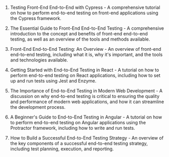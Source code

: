 

1. Testing Front-End End-to-End with Cypress - A comprehensive tutorial on how to perform end-to-end testing on front-end applications using the Cypress framework.

2. The Essential Guide to Front-End End-to-End Testing - A comprehensive introduction to the concept and benefits of front-end end-to-end testing, as well as an overview of the tools and methods available.

3. Front-End End-to-End Testing: An Overview - An overview of front-end end-to-end testing, including what it is, why it's important, and the tools and technologies available.

4. Getting Started with End-to-End Testing in React - A tutorial on how to perform end-to-end testing on React applications, including how to set up and run tests using Jest and Enzyme.

5. The Importance of End-to-End Testing in Modern Web Development - A discussion on why end-to-end testing is critical to ensuring the quality and performance of modern web applications, and how it can streamline the development process.

6. A Beginner's Guide to End-to-End Testing in Angular - A tutorial on how to perform end-to-end testing on Angular applications using the Protractor framework, including how to write and run tests.

7. How to Build a Successful End-to-End Testing Strategy - An overview of the key components of a successful end-to-end testing strategy, including test planning, execution, and reporting.